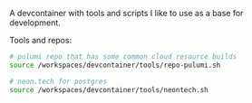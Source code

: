 A devcontainer with tools and scripts I like to use as a base for development.

Tools and repos:

````bash
# pulumi repo that has some common cloud resource builds
source /workspaces/devcontainer/tools/repo-pulumi.sh

# neon.tech for postgres
source /workspaces/devcontainer/tools/neontech.sh
````
